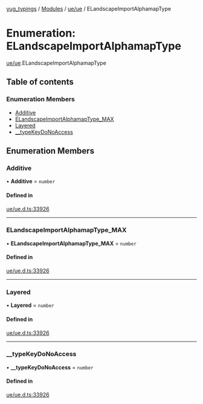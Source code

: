 [yug_typings](../README.md) / [Modules](../modules.md) / [ue/ue](../modules/ue_ue.md) / ELandscapeImportAlphamapType

# Enumeration: ELandscapeImportAlphamapType

[ue/ue](../modules/ue_ue.md).ELandscapeImportAlphamapType

## Table of contents

### Enumeration Members

- [Additive](ue_ue.ELandscapeImportAlphamapType.md#additive)
- [ELandscapeImportAlphamapType\_MAX](ue_ue.ELandscapeImportAlphamapType.md#elandscapeimportalphamaptype_max)
- [Layered](ue_ue.ELandscapeImportAlphamapType.md#layered)
- [\_\_typeKeyDoNoAccess](ue_ue.ELandscapeImportAlphamapType.md#__typekeydonoaccess)

## Enumeration Members

### Additive

• **Additive** = `number`

#### Defined in

[ue/ue.d.ts:33926](https://github.com/YugMetaverse/yug_typings/blob/25cad34/ue/ue.d.ts#L33926)

___

### ELandscapeImportAlphamapType\_MAX

• **ELandscapeImportAlphamapType\_MAX** = `number`

#### Defined in

[ue/ue.d.ts:33926](https://github.com/YugMetaverse/yug_typings/blob/25cad34/ue/ue.d.ts#L33926)

___

### Layered

• **Layered** = `number`

#### Defined in

[ue/ue.d.ts:33926](https://github.com/YugMetaverse/yug_typings/blob/25cad34/ue/ue.d.ts#L33926)

___

### \_\_typeKeyDoNoAccess

• **\_\_typeKeyDoNoAccess** = `number`

#### Defined in

[ue/ue.d.ts:33926](https://github.com/YugMetaverse/yug_typings/blob/25cad34/ue/ue.d.ts#L33926)
